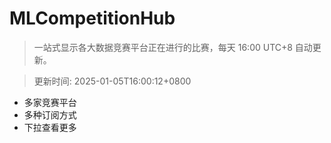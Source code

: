 # MLCompetitionHub

> 一站式显示各大数据竞赛平台正在进行的比赛，每天 16:00 UTC+8 自动更新。
  
> 更新时间: 2025-01-05T16:00:12+0800 

* 多家竞赛平台
* 多种订阅方式
* 下拉查看更多